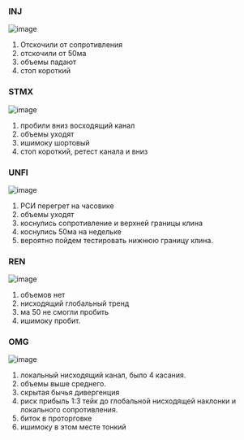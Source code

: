 ### INJ

![image](https://github.com/Kirill-Gryzhin/veda/assets/137723281/1f490ce6-4b41-4b5b-876f-350938d6a377)

1. Отскочили от сопротивления
2. отскочили от 50ма
3. объемы падают
4. стоп короткий

### STMX
![image](https://github.com/Kirill-Gryzhin/veda/assets/137723281/f82a7a2b-c0d3-40ee-b491-eb95545dbabd)

1. пробили вниз восходящий канал
2. объемы уходят
3. ишимоку шортовый
4. стоп короткий, ретест канала и вниз

### UNFI

![image](https://github.com/Kirill-Gryzhin/veda/assets/137723281/d0ed80df-e968-4086-be47-585d18b3a777)

1. РСИ перегрет на часовике
2. объемы уходят
3. коснулись сопротивление и верхней границы клина
4. коснулись 50ма на недельке
5. вероятно пойдем тестировать нижнюю границу клина.
### REN

![image](https://github.com/Kirill-Gryzhin/veda/assets/137723281/7c9e4483-0164-4bdb-9798-909492a82c86)

1. объемов нет
2. нисходящий глобальный тренд
3. ма 50 не смогли пробить
4. ишимоку пробит.

### OMG

![image](https://github.com/Kirill-Gryzhin/veda/assets/137723281/219ef34c-d872-4589-acde-35f23cd3f354)

1. локальный нисходящий канал, было 4 касания.
2. объемы выше среднего.
3. скрытая бычья дивергенция
4. риск прибыль 1:3 тейк до глобальной нисходящей наклонки и локального сопротивления.
5. биток в проторговке
6. ишимоку в этом месте тонкий
